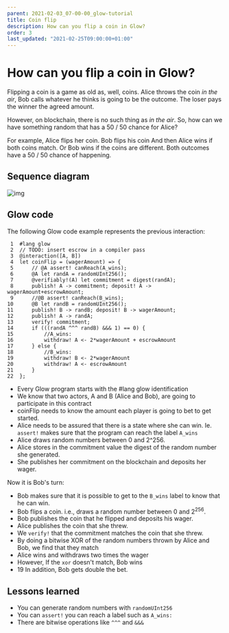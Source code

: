 ```yaml
---
parent: 2021-02-03_07-00-00_glow-tutorial
title: Coin flip
description: How can you flip a coin in Glow?
order: 3
last_updated: "2021-02-25T09:00:00+01:00"
---
```

# How can you flip a coin in Glow?

Flipping a coin is a game as old as, well, coins.
Alice throws the coin *in the air*,
Bob calls whatever he thinks is going to be the outcome.
The loser pays the winner the agreed amount.

However, on blockchain, there is no such thing as *in the air*.
So, how can we have something random that has a 50 / 50 chance for Alice?

For example, Alice flips her coin.
Bob flips his coin
And then Alice wins if both coins match.
Or Bob wins if the coins are different.
Both outcomes have a 50 / 50 chance of happening.

## Sequence diagram

![img](https://ucarecdn.com/ffc7e8a4-0c70-4c2e-869f-bc77a378ef0f/coinflip.png)

## Glow code

The following Glow code example represents the previous interaction:

     1  #lang glow
     2  // TODO: insert escrow in a compiler pass
     3  @interaction([A, B])
     4  let coinFlip = (wagerAmount) => {
     5      // @A assert! canReach(A_wins);
     6      @A let randA = randomUInt256();
     7      @verifiably!(A) let commitment = digest(randA);
     8      publish! A -> commitment; deposit! A -> wagerAmount+escrowAmount;
     9      //@B assert! canReach(B_wins);
    10      @B let randB = randomUInt256();
    11      publish! B -> randB; deposit! B -> wagerAmount;
    12      publish! A -> randA;
    13      verify! commitment;
    14      if (((randA ^^^ randB) &&& 1) == 0) {
    15          //A_wins:
    16          withdraw! A <- 2*wagerAmount + escrowAmount
    17      } else {
    18          //B_wins:
    19          withdraw! B <- 2*wagerAmount
    20          withdraw! A <- escrowAmount
    21      }
    22  };

-   Every Glow program starts with the #lang glow identification
-   We know that two actors, A and B (Alice and Bob), are going to participate in this contract
-   coinFlip needs to know the amount each player is going to bet to get started.
-   Alice needs to be assured that there is a state where she can win. Ie. `assert!` makes sure that the program can reach the label `A_wins`
-   Alice draws random numbers between 0 and 2^256.
-   Alice stores in the commitment value the digest of the random number she generated.
-   She publishes her commitment on the blockchain and deposits her wager.

Now it is Bob's turn:

-   Bob makes sure that it is possible to get to the `B_wins` label to know that he can win.
-  Bob flips a coin. i.e., draws a random number between 0 and 2<sup>256</sup>.
-  Bob publishes the coin that he flipped and deposits his wager.
-  Alice publishes the coin that she threw.
-  We `verify!` that the commitment matches the coin that she threw.
-  By doing a bitwise XOR of the random numbers thrown by Alice and Bob, we find that they match
-  Alice wins and withdraws two times the wager
-  However, If the `xor` doesn't match, Bob wins
- 19 In addition, Bob gets double the bet.

## Lessons learned

-   You can generate random numbers with `randomUInt256`
-   You can `assert!` you can reach a label such as `A_wins:`
-   There are bitwise operations like `^^^` and `&&&`
